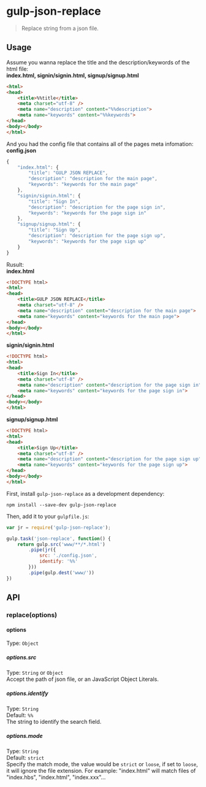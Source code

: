 # gulp-json-replace
> Replace string from a json file.

## Usage

Assume you wanna replace the title and the description/keywords of the html file:<br />
**index.html, signin/signin.html, signup/signup.html**
```html
<html>
<head>
    <title>%%title</title>
    <meta charset="utf-8" />
    <meta name="description" content="%%description">
    <meta name="keywords" content="%%keywords">
</head>
<body></body>
</html>
```
And you had the config file that contains all of the pages meta infomation:<br />
**config.json**
```javascript
{
    "index.html": {
        "title": "GULP JSON REPLACE",
        "description": "description for the main page",
        "keywords": "keywords for the main page"
    },
    "signin/signin.html": {
        "title": "Sign In",
        "description": "description for the page sign in",
        "keywords": "keywords for the page sign in"
    },
    "signup/signup.html": {
        "title": "Sign Up",
        "description": "description for the page sign up",
        "keywords": "keywords for the page sign up"
    }
}

```

Rusult:<br />
**index.html**
```html
<!DOCTYPE html>
<html>
<head>
    <title>GULP JSON REPLACE</title>
    <meta charset="utf-8" />
    <meta name="description" content="description for the main page">
    <meta name="keywords" content="keywords for the main page">
</head>
<body></body>
</html>
```
**signin/signin.html**
```html
<!DOCTYPE html>
<html>
<head>
    <title>Sign In</title>
    <meta charset="utf-8" />
    <meta name="description" content="description for the page sign in">
    <meta name="keywords" content="keywords for the page sign in">
</head>
<body></body>
</html>
```
**signup/signup.html**
```html
<!DOCTYPE html>
<html>
<head>
    <title>Sign Up</title>
    <meta charset="utf-8" />
    <meta name="description" content="description for the page sign up">
    <meta name="keywords" content="keywords for the page sign up">
</head>
<body></body>
</html>
```

First, install `gulp-json-replace` as a development dependency:

```shell
npm install --save-dev gulp-json-replace
```

Then, add it to your `gulpfile.js`:

```javascript
var jr = require('gulp-json-replace');

gulp.task('json-replace', function() {
    return gulp.src('www/**/*.html')
        .pipe(jr({
            src: './config.json',
            identify: '%%'
        }))
        .pipe(gulp.dest('www/'))
})
```


## API

### replace(options)

#### options
Type: `Object`

##### options.src
Type: `String` or `Object`<br />
Accept the path of json file, or an JavaScript Object Literals.

##### options.identify
Type: `String`<br />
Default: `%%`<br />
The string to identify the search field.

##### options.mode
Type: `String`<br />
Default: `strict`<br />
Specify the match mode, the value would be `strict` or `loose`, if set to `loose`, it will ignore the file extension. For example: "index.html" will match files of "index.hbs", "index.html", "index.xxx"...


[MDN documentation for RegExp]: https://developer.mozilla.org/en-US/docs/Web/JavaScript/Reference/Global_Objects/RegExp
[MDN documentation for String.replace]: https://developer.mozilla.org/en-US/docs/Web/JavaScript/Reference/Global_Objects/String/replace#Specifying_a_string_as_a_parameter
